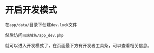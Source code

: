 # 开启开发模式

在`app/data/`目录下创建`dev.lock`文件&#x20;

然后访问`网站域名/app_dev.php`&#x20;

就可以进入开发模式了，在页面最下方有开发者工具条，可以查看相关信息。
